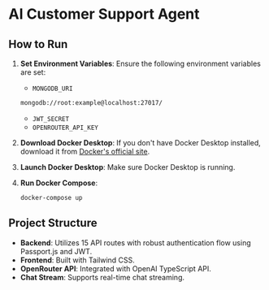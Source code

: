 # AI Customer Support Agent

## How to Run

1. **Set Environment Variables**: Ensure the following environment variables are set:

   - `MONGODB_URI` 
   ```bash
   mongodb://root:example@localhost:27017/
   ```
   - `JWT_SECRET`
   - `OPENROUTER_API_KEY`

2. **Download Docker Desktop**: If you don't have Docker Desktop installed, download it from [Docker's official site](https://www.docker.com/products/docker-desktop).

3. **Launch Docker Desktop**: Make sure Docker Desktop is running.

4. **Run Docker Compose**:
   ```bash
   docker-compose up
   ```

## Project Structure

- **Backend**: Utilizes 15 API routes with robust authentication flow using Passport.js and JWT.
- **Frontend**: Built with Tailwind CSS.
- **OpenRouter API**: Integrated with OpenAI TypeScript API.
- **Chat Stream**: Supports real-time chat streaming.
